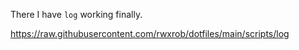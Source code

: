 There I have `log` working finally.

<https://raw.githubusercontent.com/rwxrob/dotfiles/main/scripts/log>
